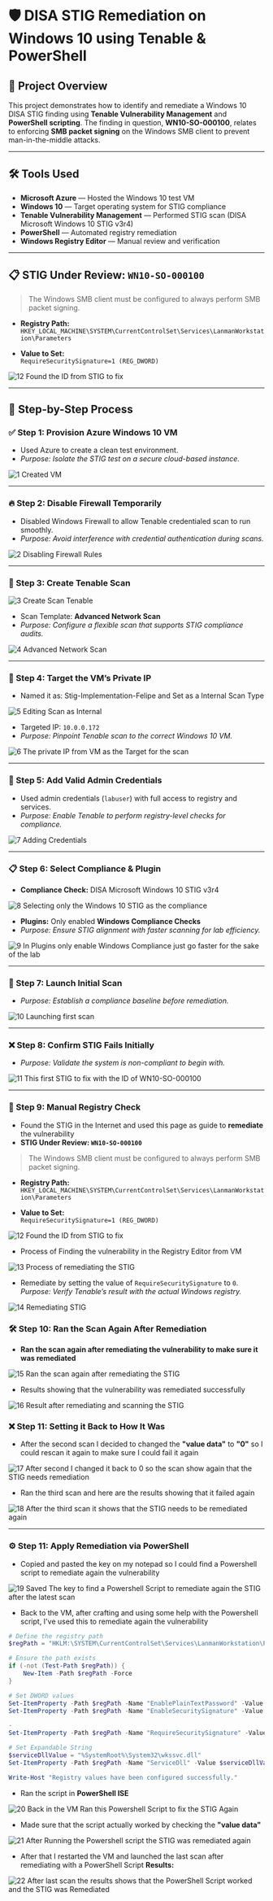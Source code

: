 # 🛡️ DISA STIG Remediation on Windows 10 using Tenable & PowerShell

## 📌 Project Overview

This project demonstrates how to identify and remediate a Windows 10 DISA STIG finding using **Tenable Vulnerability Management** and **PowerShell scripting**. The finding in question, **WN10-SO-000100**, relates to enforcing **SMB packet signing** on the Windows SMB client to prevent man-in-the-middle attacks.

---

## 🛠️ Tools Used

- **Microsoft Azure** — Hosted the Windows 10 test VM  
- **Windows 10** — Target operating system for STIG compliance  
- **Tenable Vulnerability Management** — Performed STIG scan (DISA Microsoft Windows 10 STIG v3r4)  
- **PowerShell** — Automated registry remediation  
- **Windows Registry Editor** — Manual review and verification  

---

## 📋 STIG Under Review: `WN10-SO-000100`

> The Windows SMB client must be configured to always perform SMB packet signing.

- **Registry Path:**  
  `HKEY_LOCAL_MACHINE\SYSTEM\CurrentControlSet\Services\LanmanWorkstation\Parameters`

- **Value to Set:**  
  `RequireSecuritySignature=1 (REG_DWORD)`

![12  Found the ID from STIG to fix](https://github.com/user-attachments/assets/d71b8ef9-38eb-43a5-aeed-cc225776933d)

---

## 🔄 Step-by-Step Process

### ✅ Step 1: Provision Azure Windows 10 VM
- Used Azure to create a clean test environment.
- *Purpose: Isolate the STIG test on a secure cloud-based instance.*

![1 Created VM](https://github.com/user-attachments/assets/aa63048b-966a-4cc2-a27f-852b0e4671af)

---

### 🔥 Step 2: Disable Firewall Temporarily
- Disabled Windows Firewall to allow Tenable credentialed scan to run smoothly. 
- *Purpose: Avoid interference with credential authentication during scans.*

![2 Disabling Firewall Rules](https://github.com/user-attachments/assets/ae2a7dd3-69a3-4c33-9ddd-84de04caf953)

---

### 🧪 Step 3: Create Tenable Scan

![3 Create Scan Tenable](https://github.com/user-attachments/assets/6541804a-cdba-4cbe-86da-bb80955de60f)


- Scan Template: **Advanced Network Scan**
- *Purpose: Configure a flexible scan that supports STIG compliance audits.*

![4  Advanced Network Scan](https://github.com/user-attachments/assets/be077519-bffc-4890-b822-0827d805607e)

---

### 🎯 Step 4: Target the VM’s Private IP
- Named it as: Stig-Implementation-Felipe and Set as a Internal Scan Type

![5  Editing Scan as Internal](https://github.com/user-attachments/assets/4bc801b3-e513-422f-b32c-64ae6dc96187)

- Targeted IP: `10.0.0.172`
- *Purpose: Pinpoint Tenable scan to the correct Windows 10 VM.*

![6  The private IP from VM as the Target for the scan](https://github.com/user-attachments/assets/45bab877-b6e0-47d0-b893-3df3716d3664)

---

### 🔐 Step 5: Add Valid Admin Credentials
- Used admin credentials (`labuser`) with full access to registry and services.
- *Purpose: Enable Tenable to perform registry-level checks for compliance.*

![7  Adding Credentials](https://github.com/user-attachments/assets/83d1c766-4a3e-42cb-aba1-c6d9cb4881f4)

---

### 📋 Step 6: Select Compliance & Plugin
- **Compliance Check:** DISA Microsoft Windows 10 STIG v3r4

![8  Selecting only the Windows 10 STIG as the compliance](https://github.com/user-attachments/assets/0e67e1c9-a363-4b8a-9a36-15cdcdd827c6)

- **Plugins:** Only enabled **Windows Compliance Checks**
- *Purpose: Ensure STIG alignment with faster scanning for lab efficiency.*

![9  In Plugins only enable Windows Compliance just go faster for the sake of the lab](https://github.com/user-attachments/assets/32178d21-37f8-4263-8745-d192d561cd0c)

---

### 🚀 Step 7: Launch Initial Scan
- *Purpose: Establish a compliance baseline before remediation.*

![10  Launching first scan](https://github.com/user-attachments/assets/9442c8c2-a3f4-4af0-90ed-5e0c5cfffbfb)

---

### ❌ Step 8: Confirm STIG Fails Initially
- *Purpose: Validate the system is non-compliant to begin with.*

![11  This first STIG to fix with the ID of WN10-SO-000100](https://github.com/user-attachments/assets/564b5f86-dfa8-4193-9132-7ffad44ef4a3)

---

### 🔎 Step 9: Manual Registry Check
- Found the STIG in the Internet and used this page as guide to **remediate** the vulnerability
- **STIG Under Review: `WN10-SO-000100`**

> The Windows SMB client must be configured to always perform SMB packet signing.

- **Registry Path:**  
  `HKEY_LOCAL_MACHINE\SYSTEM\CurrentControlSet\Services\LanmanWorkstation\Parameters`

- **Value to Set:**  
  `RequireSecuritySignature=1 (REG_DWORD)`

![12  Found the ID from STIG to fix](https://github.com/user-attachments/assets/f95d94d3-f135-428a-bd6e-80f25c12a3e0)

- Process of Finding the vulnerability in the Registry Editor from VM

![13  Process of remediating the STIG](https://github.com/user-attachments/assets/a722a01f-0819-4c7f-b2e7-b7303aff42d7)

- Remediate by setting the value of `RequireSecuritySignature` to `0`.
*Purpose: Verify Tenable’s result with the actual Windows registry.*

![14  Remediating STIG](https://github.com/user-attachments/assets/fc71a658-60d2-4133-9703-af69441fe7b4)

### 🛠️ Step 10: Ran the Scan Again After Remediation
-  **Ran the scan again after remediating the vulnerability to make sure it was remediated**

![15  Ran the scan again after remediating the STIG](https://github.com/user-attachments/assets/823d8f29-1bb6-43d6-a41a-81e704cf70a5)

- Results showing that the vulnerability was remediated successfully

![16  Result after remediating and scanning the STIG](https://github.com/user-attachments/assets/f5c37572-0585-4932-aa81-21182c8714e9)

### ❌ Step 11: Setting it Back to How It Was

- After the second scan I decided to changed the **"value data"** to **"0"** so I could rescan it again to make sure I could fail it again

![17  After second I changed it back to 0 so the scan show again that the STIG needs remediation](https://github.com/user-attachments/assets/63e41e37-6c2d-445a-95bf-eb69dac7cc13)

- Ran the third scan and here are the results showing that it failed again

![18  After the third scan it shows that the STIG needs to be remediated again](https://github.com/user-attachments/assets/90fa0841-789f-4d1f-9aa6-ce73b5e88cf6)
  
---

### ⚙️ Step 11: Apply Remediation via PowerShell

- Copied and pasted the key on my notepad so I could find a Powershell script to remediate again the vulnerability

![19  Saved The key to find a Powershell Script to remediate again the STIG after the latest scan](https://github.com/user-attachments/assets/4dc3f212-8030-4415-8ea7-b84ca47b8d8c)

- Back to the VM, after crafting and using some help with the Powershell script, I've used this to remediate again the vulnerability
```powershell
# Define the registry path
$regPath = "HKLM:\SYSTEM\CurrentControlSet\Services\LanmanWorkstation\Parameters"

# Ensure the path exists
if (-not (Test-Path $regPath)) {
    New-Item -Path $regPath -Force
}

# Set DWORD values
Set-ItemProperty -Path $regPath -Name "EnablePlainTextPassword" -Value 0 -Type DWord
Set-ItemProperty -Path $regPath -Name "EnableSecuritySignature" -Value 1 -Type DWord

- 
Set-ItemProperty -Path $regPath -Name "RequireSecuritySignature" -Value 1 -Type DWord

# Set Expandable String
$serviceDllValue = "%SystemRoot%\System32\wkssvc.dll"
Set-ItemProperty -Path $regPath -Name "ServiceDll" -Value $serviceDllValue -Type ExpandString

Write-Host "Registry values have been configured successfully."
```
- Ran the script in **PowerShell ISE**

![20  Back in the VM Ran this Powershell Script to fix the STIG Again](https://github.com/user-attachments/assets/f4f04d84-3f96-4a70-b59c-424e41f8fdce)

- Made sure that the script actually worked by checking the **"value data"**

![21  After Running the Powershell script the STIG was remediated again](https://github.com/user-attachments/assets/102bf59d-08ad-401c-86bf-3acfa007b288)

- After that I restarted the VM and launched the last scan after remediating with a PowerShell Script
**Results:**

![22  After last scan the results shows that the PowerShell Script worked and the STIG was Remediated](https://github.com/user-attachments/assets/f10307e1-a473-4dbc-8fdf-11a0a7e444e2)

 
